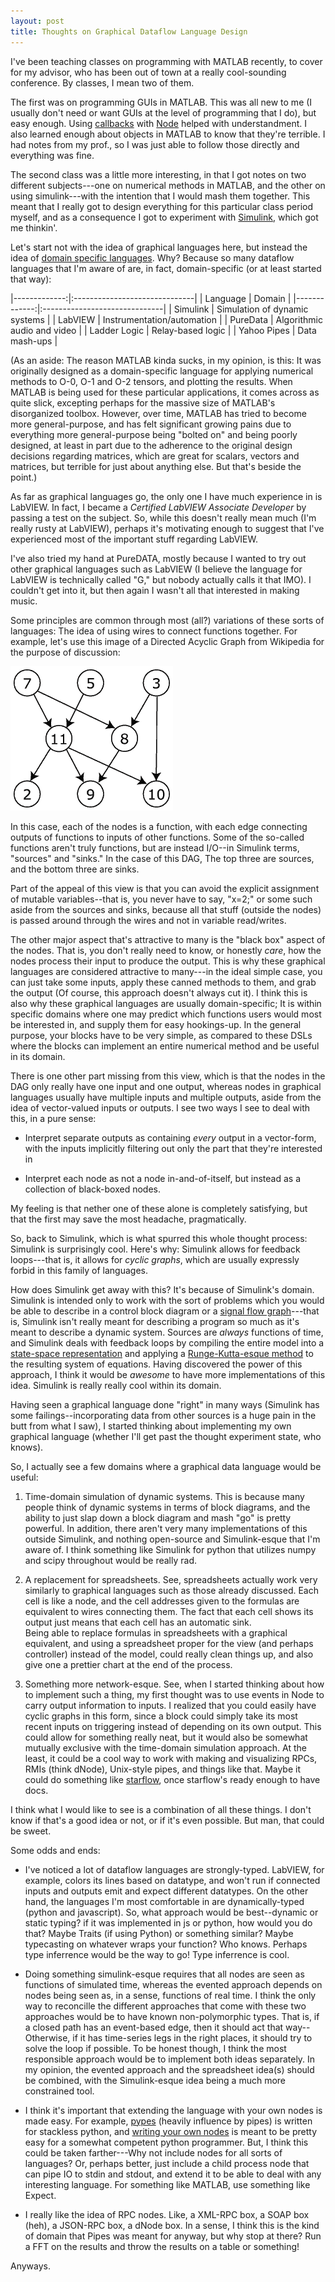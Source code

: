 ```yaml
---
layout: post
title: Thoughts on Graphical Dataflow Language Design
---
```


I've been teaching classes on programming with MATLAB recently, to cover for my advisor, who has been out of town at a really cool-sounding conference. By classes, I mean two of them.

The first was on programming GUIs in MATLAB. This was all new to me (I usually don't need or want GUIs at the level of programming that I do), but easy enough. Using [callbacks](http://en.wikipedia.org/wiki/Callback_(computer_science)) with [Node](http://nodejs.org) helped with understandment. I also learned enough about objects in MATLAB to know that they're terrible. I had notes from my prof., so I was just able to follow those directly and everything was fine.

The second class was a little more interesting, in that I got notes on two different subjects---one on numerical methods in MATLAB, and the other on using simulink---with the intention that I would mash them together. This meant that I really got to design everything for this particular class period myself, and as a consequence I got to experiment with [Simulink](http://en.wikipedia.org/wiki/Simulink), which got me thinkin'.

Let's start not with the idea of graphical languages here, but instead the idea of [domain specific languages](http://en.wikipedia.org/wiki/Domain-specific_language). Why? Because so many dataflow languages that I'm aware of are, in fact, domain-specific (or at least started that way):

|-------------:|:------------------------------|
|     Language | Domain                        |
|-------------:|:------------------------------|
|     Simulink | Simulation of dynamic systems |
|      LabVIEW | Instrumentation/automation    |
|     PureData | Algorithmic audio and video   |
| Ladder Logic | Relay-based logic             |
|  Yahoo Pipes | Data mash-ups                 |

(As an aside: The reason MATLAB kinda sucks, in my opinion, is this: It was originally designed as a domain-specific language for applying numerical methods to O-0, O-1 and O-2 tensors, and plotting the results. When MATLAB is being used for these particular applications, it comes across as quite slick, excepting perhaps for the massive size of MATLAB's disorganized toolbox. However, over time, MATLAB has tried to become more general-purpose, and has felt significant growing pains due to everything more general-purpose being "bolted on" and being poorly designed, at least in part due to the adherence to the original design decisions regarding matrices, which are great for scalars, vectors and matrices, but terrible for just about anything else. But that's beside the point.)

As far as graphical languages go, the only one I have much experience in is LabVIEW. In fact, I became a *Certified LabVIEW Associate Developer* by passing a test on the subject. So, while this doesn't really mean much (I'm really rusty at LabVIEW), perhaps it's motivating enough to suggest that I've experienced most of the important stuff regarding LabVIEW.

I've also tried my hand at PureDATA, mostly because I wanted to try out other graphical languages such as LabVIEW (I believe the language for LabVIEW is technically called "G," but nobody actually calls it that IMO). I couldn't get into it, but then again I wasn't all that interested in making music.

Some principles are common through most (all?) variations of these sorts of languages: The idea of using wires to connect functions together. For example, let's use this image of a Directed Acyclic Graph from Wikipedia for the purpose of discussion:

![](../images/2010-08-12-dag.png)

In this case, each of the nodes is a function, with each edge connecting outputs of functions to inputs of other functions. Some of the so-called functions aren't truly functions, but are instead I/O--in Simulink terms, "sources" and "sinks." In the case of this DAG, The top three are sources, and the bottom three are sinks.

Part of the appeal of this view is that you can avoid the explicit assignment of mutable variables--that is, you never have to say, "x=2;" or some such aside from the sources and sinks, because all that stuff (outside the nodes) is passed around through the wires and not in variable read/writes.

The other major aspect that's attractive to many is the "black box" aspect of the nodes.  That is, you don't really need to know, or honestly *care*, how the nodes process their input to produce the output. This is why these graphical languages are considered attractive to many---in the ideal simple case, you can just take some inputs, apply these canned methods to them, and grab the output (Of course, this approach doesn't always cut it). I think this is also why these graphical languages are usually domain-specific; It is within specific domains where one may predict which functions users would most be interested in, and supply them for easy hookings-up. In the general purpose, your blocks have to be very simple, as compared to these DSLs where the blocks can implement an entire numerical method and be useful in its domain.

There is one other part missing from this view, which is that the nodes in the DAG only really have one input and one output, whereas nodes in graphical languages usually have multiple inputs and multiple outputs, aside from the idea of vector-valued inputs or outputs. I see two ways I see to deal with this, in a pure sense:

* Interpret separate outputs as containing *every* output in a vector-form, with the inputs implicitly filtering out only the part that they're interested in

* Interpret each node as not a node in-and-of-itself, but instead as a collection of black-boxed nodes.

My feeling is that nether one of these alone is completely satisfying, but that the first may save the most headache, pragmatically.

So, back to Simulink, which is what spurred this whole thought process:  Simulink is surprisingly cool. Here's why:  Simulink allows for feedback loops---that is, it allows for *cyclic graphs*, which are usually expressly forbid in this family of languages.

How does Simulink get away with this? It's because of Simulink's domain.  Simulink is intended only to work with the sort of problems which you would be able to describe in a control block diagram or a [signal flow graph](http://en.wikipedia.org/wiki/Signal-flow_graph)---that is, Simulink isn't really meant for describing a program so much as it's meant to describe a dynamic system. Sources are *always* functions of time, and Simulink deals with feedback loops by compiling the entire model into a [state-space representation](http://en.wikipedia.org/wiki/State_space_(controls)) and applying a [Runge-Kutta-esque method](http://www.mathworks.com/access/helpdesk/help/techdoc/ref/ode45.shtml) to the resulting system of equations. Having discovered the power of this approach, I think it would be *awesome* to have more implementations of this idea. Simulink is really really cool within its domain.

Having seen a graphical language done "right" in many ways (Simulink has some failings--incorporating data from other sources is a huge pain in the butt from what I saw), I started thinking about implementing my own graphical language (whether I'll get past the thought experiment state, who knows).

So, I actually see a few domains where a graphical data language would be useful:

1. Time-domain simulation of dynamic systems. This is because many people think of dynamic systems in terms of block diagrams, and the ability to just slap down a block diagram and mash "go" is pretty powerful. In addition, there aren't very many implementations of this outside Simulink, and nothing open-source and Simulink-esque that I'm aware of.  I think something like Simulink for python that utilizes numpy and scipy throughout would be really rad.

2. A replacement for spreadsheets. See, spreadsheets actually work very similarly to graphical languages such as those already discussed. Each cell is like a node, and the cell addresses given to the formulas are equivalent to wires connecting them.  The fact that each cell shows its output just means that each cell has an automatic sink.  
Being able to replace formulas in spreadsheets with a graphical equivalent, and using a spreadsheet proper for the view (and perhaps controller) instead of the model, could really clean things up, and also give one a prettier chart at the end of the process.

3. Something more network-esque. See, when I started thinking about how to implement such a thing, my first thought was to use events in Node to carry output information to inputs. I realized that you could easily have cyclic graphs in this form, since a block could simply take its most recent inputs on triggering instead of depending on its own output. This could allow for something really neat, but it would also be somewhat mutually exclusive with the time-domain simulation approach. At the least, it could be a cool way to work with making and visualizing RPCs, RMIs (think dNode), Unix-style pipes, and things like that. Maybe it could do something like [starflow](http://bitbucket.org/dyamins/starflow), once starflow's ready enough to have docs.

I think what I would like to see is a combination of all these things. I don't know if that's a good idea or not, or if it's even possible. But man, that could be sweet.

Some odds and ends:

* I've noticed a lot of dataflow languages are strongly-typed. LabVIEW, for example, colors its lines based on datatype, and won't run if connected inputs and outputs emit and expect different datatypes. On the other hand, the languages I'm most comfortable in are dynamically-typed (python and javascript). So, what approach would be best--dynamic or static typing? if it was implemented in js or python, how would you do that? Maybe Traits (if using Python) or something similar? Maybe typecasting on whatever wraps your function? Who knows. Perhaps type inferrence would be the way to go! Type inferrence is cool.

* Doing something simulink-esque requires that all nodes are seen as functions of simulated time, whereas the evented approach depends on nodes being seen as, in a sense, functions of real time. I think the only way to reconcille the different approaches that come with these two approaches would be to have known non-polymorphic types. That is, if a closed path has an event-based edge, then it should act that way--Otherwise, if it has time-series legs in the right places, it should try to solve the loop if possible.  To be honest though, I think the most responsible approach would be to implement both ideas separately. In my opinion, the evented approach and the spreadsheet idea(s) should be combined, with the Simulink-esque idea being a much more constrained tool.

* I think it's important that extending the language with your own nodes is made easy. For example, [pypes](http://pypes.org) (heavily influence by pipes) is written for stackless python, and [writing your own nodes](http://bitbucket.org/diji/pypes/wiki/Reverse_Field) is meant to be pretty easy for a somewhat competent python programmer. But, I think this could be taken farther---Why not include nodes for all sorts of languages? Or, perhaps better, just include a child process node that can pipe IO to stdin and stdout, and extend it to be able to deal with any interesting language. For something like MATLAB, use something like Expect.

* I really like the idea of RPC nodes. Like, a XML-RPC box, a SOAP box (heh), a JSON-RPC box, a dNode box. In a sense, I think this is the kind of domain that Pipes was meant for anyway, but why stop at there? Run a FFT on the results and throw the results on a table or something!

Anyways.
